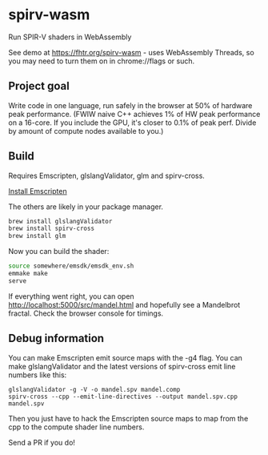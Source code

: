 # spirv-wasm

Run SPIR-V shaders in WebAssembly

See demo at https://fhtr.org/spirv-wasm - uses WebAssembly Threads, so you may need to turn them on in chrome://flags or such.

## Project goal

Write code in one language, run safely in the browser at 50% of hardware peak performance. (FWIW naive C++ achieves 1% of HW peak performance on a 16-core. If you include the GPU, it's closer to 0.1% of peak perf. Divide by amount of compute nodes available to you.)

## Build

Requires Emscripten, glslangValidator, glm and spirv-cross.

[Install Emscripten](https://emscripten.org/docs/getting_started/downloads.html)

The others are likely in your package manager.

```bash
brew install glslangValidator
brew install spirv-cross
brew install glm
```

Now you can build the shader:

```bash
source somewhere/emsdk/emsdk_env.sh
emmake make
serve
```

If everything went right, you can open [http://localhost:5000/src/mandel.html](http://localhost:5000/src/mandel.html)
and hopefully see a Mandelbrot fractal. Check the browser console for timings.


## Debug information

You can make Emscripten emit source maps with the -g4 flag. You can make glslangValidator and the latest versions of spirv-cross emit line numbers like this:

```
glslangValidator -g -V -o mandel.spv mandel.comp
spirv-cross --cpp --emit-line-directives --output mandel.spv.cpp mandel.spv
```

Then you just have to hack the Emscripten source maps to map from the cpp to the compute shader line numbers.

Send a PR if you do!

